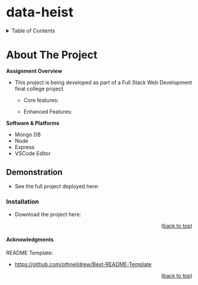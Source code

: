 <p align="center">
<h1 style="font-size: 36px; margin-bottom: 20px;">data-heist</h1>

</p>


<!-- TABLE OF CONTENTS -->
<details>
  <summary>Table of Contents</summary>
  <ol>
    <li><a href="#about-the-project">About The Project</a></li>
    <li><a href="#demonstration">Demonstration</a></li>
    <li><a href="#installation">Installation</a></li>
    <li><a href="#acknowledgments">Acknowledgments</a></li>
  </ol>
</details>

<!-- ABOUT THE PROJECT -->
# About The Project

**Assignment Overview**
* This project is being developed as part of a Full Stack Web Development final college project.

    - Core features:


    - Enhanced Features:



**Software & Platforms**
* Mongo DB
* Node
* Express
* VSCode Editor 


<p align="center">

</p>


<!-- Deployment -->
## Demonstration

* See the full project deployed here:


### Installation

* Download the project here: 



<p align="right">(<a href="#readme-top">back to top</a>)</p>



<!-- ACKNOWLEDGMENTS -->
#### Acknowledgments

README Template:
* https://github.com/othneildrew/Best-README-Template




<p align="right">(<a href="#readme-top">back to top</a>)</p>